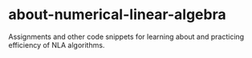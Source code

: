 # about-numerical-linear-algebra
Assignments and other code snippets for learning about and practicing efficiency of NLA algorithms.
